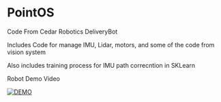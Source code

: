 # PointOS

Code From Cedar Robotics DeliveryBot

Includes Code for manage IMU, Lidar, motors, and some of the code from vision system

Also includes training process for IMU path correcntion in SKLearn

Robot Demo Video

[![DEMO](https://img.youtube.com/vi/kHXX57GM5ls/0.jpg)](https://www.youtube.com/watch?v=kHXX57GM5ls)
